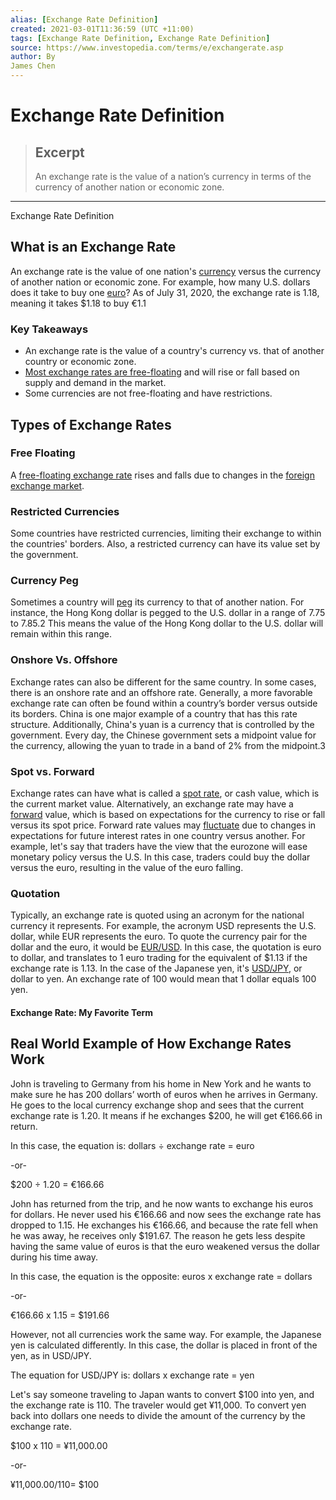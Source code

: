 ```yaml
---
alias: [Exchange Rate Definition]
created: 2021-03-01T11:36:59 (UTC +11:00)
tags: [Exchange Rate Definition, Exchange Rate Definition]
source: https://www.investopedia.com/terms/e/exchangerate.asp
author: By
James Chen
---
```


# Exchange Rate Definition

> ## Excerpt
> An exchange rate is the value of a nation’s currency in terms of the currency of another nation or economic zone.

---

Exchange Rate Definition
## What is an Exchange Rate

An exchange rate is the value of one nation's [currency](https://www.investopedia.com/terms/c/currency.asp) versus the currency of another nation or economic zone. For example, how many U.S. dollars does it take to buy one [euro](https://www.investopedia.com/terms/e/euro.asp)? As of July 31, 2020, the exchange rate is 1.18, meaning it takes $1.18 to buy €1.1

### Key Takeaways

-   An exchange rate is the value of a country's currency vs. that of another country or economic zone.
-   [Most exchange rates are free-floating](https://www.investopedia.com/trading/floating-rate-vs-fixed-rate/) and will rise or fall based on supply and demand in the market.
-   Some currencies are not free-floating and have restrictions.

## Types of Exchange Rates

### Free Floating

A [free-floating exchange rate](https://www.investopedia.com/terms/f/floatingexchangerate.asp) rises and falls due to changes in the [foreign exchange market](https://www.investopedia.com/terms/forex/f/foreign-exchange-markets.asp). 

### Restricted Currencies

Some countries have restricted currencies, limiting their exchange to within the countries' borders. Also, a restricted currency can have its value set by the government.

### Currency Peg

Sometimes a country will [peg](https://www.investopedia.com/terms/c/currency-peg.asp) its currency to that of another nation. For instance, the Hong Kong dollar is pegged to the U.S. dollar in a range of 7.75 to 7.85.2 This means the value of the Hong Kong dollar to the U.S. dollar will remain within this range. 

### Onshore Vs. Offshore

Exchange rates can also be different for the same country. In some cases, there is an onshore rate and an offshore rate. Generally, a more favorable exchange rate can often be found within a country’s border versus outside its borders. China is one major example of a country that has this rate structure. Additionally, China's yuan is a currency that is controlled by the government. Every day, the Chinese government sets a midpoint value for the currency, allowing the yuan to trade in a band of 2% from the midpoint.3

### Spot vs. Forward

Exchange rates can have what is called a [spot rate](https://www.investopedia.com/terms/s/spot_rate.asp), or cash value, which is the current market value. Alternatively, an exchange rate may have a [forward](https://www.investopedia.com/video/play/forward-rate/) value, which is based on expectations for the currency to rise or fall versus its spot price. Forward rate values may [fluctuate](https://www.investopedia.com/ask/answers/08/how-often-to-exchange-rates-fluctuate.asp) due to changes in expectations for future interest rates in one country versus another. For example, let's say that traders have the view that the eurozone will ease monetary policy versus the U.S. In this case, traders could buy the dollar versus the euro, resulting in the value of the euro falling. 

### Quotation

Typically, an exchange rate is quoted using an acronym for the national currency it represents. For example, the acronym USD represents the U.S. dollar, while EUR represents the euro. To quote the currency pair for the dollar and the euro, it would be [EUR/USD](https://www.investopedia.com/terms/forex/e/eur-usd-euro-us-dollar-currency-pair.asp). In this case, the quotation is euro to dollar, and translates to 1 euro trading for the equivalent of $1.13 if the exchange rate is 1.13. In the case of the Japanese yen, it's [USD/JPY](https://www.investopedia.com/terms/forex/u/usd-jpy-us-dollar-japanese-yen-currency-pair.asp), or dollar to yen. An exchange rate of 100 would mean that 1 dollar equals 100 yen.

#### Exchange Rate: My Favorite Term

## Real World Example of How Exchange Rates Work

John is traveling to Germany from his home in New York and he wants to make sure he has 200 dollars’ worth of euros when he arrives in Germany. He goes to the local currency exchange shop and sees that the current exchange rate is 1.20. It means if he exchanges $200, he will get €166.66 in return.

In this case, the equation is: dollars ÷ exchange rate = euro

\-or-

$200 ÷ 1.20 = €166.66

John has returned from the trip, and he now wants to exchange his euros for dollars. He never used his €166.66 and now sees the exchange rate has dropped to 1.15. He exchanges his €166.66, and because the rate fell when he was away, he receives only $191.67. The reason he gets less despite having the same value of euros is that the euro weakened versus the dollar during his time away.

In this case, the equation is the opposite: euros x exchange rate = dollars

\-or-

€166.66 x 1.15 = $191.66

However, not all currencies work the same way. For example, the Japanese yen is calculated differently. In this case, the dollar is placed in front of the yen, as in USD/JPY.

The equation for USD/JPY is: dollars x exchange rate = yen

Let's say someone traveling to Japan wants to convert $100 into yen, and the exchange rate is 110. The traveler would get ¥11,000. To convert yen back into dollars one needs to divide the amount of the currency by the exchange rate.

$100 x 110 = ¥11,000.00

\-or-

¥11,000.00/110= $100
